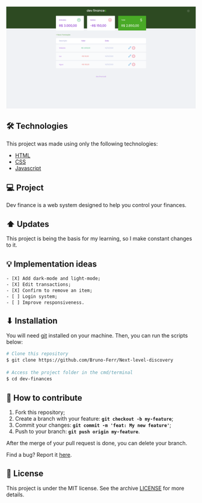 ![Dev Finances](assets/Dev.financesFullimage.png "Title")

## 🛠 Technologies

This project was made using only the following technologies:

- [HTML](https://developer.mozilla.org/pt-BR/docs/Web/HTML)
- [CSS](https://developer.mozilla.org/pt-BR/docs/Web/CSS)
- [Javascript](https://developer.mozilla.org/pt-BR/docs/Web/Javascript)
  
## 💻 Project

Dev finance is a web system designed to help you control your finances.

## ⬆ Updates

This project is being the basis for my learning, so I make constant changes to it.

   ## 💡 Implementation ideas

    - [X] Add dark-mode and light-mode;
    - [X] Edit transactions;
    - [X] Confirm to remove an item;
    - [ ] Login system;
    - [ ] Improve responsiveness.

## ⬇ Installation

You will need [git](https://git-scm.com/) installed on your machine. Then, you can run the scripts below:

```bash
# Clone this repository
$ git clone https://github.com/Bruno-Ferr/Next-level-discovery

# Access the project folder in the cmd/terminal
$ cd dev-finances
```

## 🤔 How to contribute

1. Fork this repository;
2. Create a branch with your feature: **`git checkout -b my-feature`**;
3. Commit your changes: **`git commit -m 'feat: My new feature'`**;
4. Push to your branch: **`git push origin my-feature`**.

After the merge of your pull request is done, you can delete your branch.

Find a bug? Report it [here](https://github.com/Bruno-Ferr/Next-level-discovery/issues).

## 📝 License

This project is under the MIT license. See the archive [LICENSE](LICENSE.md) for more details.
